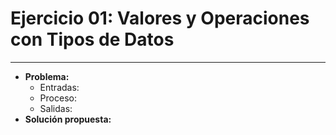 # Ejercicio 01: Valores y Operaciones con Tipos de Datos
---
- **Problema:** 
    - Entradas:
    - Proceso: 
    - Salidas:
- **Solución propuesta:**